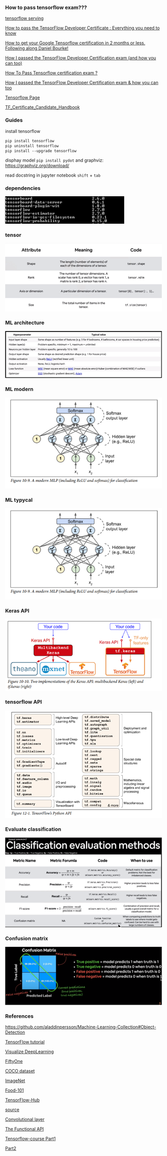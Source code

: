 ### How to pass tensorflow exam???

[tensorflow serving](https://www.tensorflow.org/tfx/guide/serving)

[How to pass the TensorFlow Developer Certificate : Everything you need to know](https://www.youtube.com/watch?v=uhuM57L_QTU)

[How to get your Google Tensorflow certification in 2 months or less. Following along Daniel Bourke!](https://www.youtube.com/watch?v=4V2hGcYlG2Q)

[How I passed the TensorFlow Developer Certification exam (and how you can too)](https://www.youtube.com/watch?v=ya5NwvKafDk)

[How To Pass Tensorflow certification exam ?](https://www.youtube.com/watch?v=pKUz9mW-jGU)

[How I passed the TensorFlow Developer Certification exam & how you can too](https://www.youtube.com/watch?v=z28aEE38Uk0)

[Tensorflow Page](https://www.tensorflow.org/certificate)

[TF_Certificate_Candidate_Handbook](https://www.tensorflow.org/static/extras/cert/TF_Certificate_Candidate_Handbook.pdf)

### Guides

install tensorflow

    pip install tensorflow
    pip uninstall tensorflow
    pip install --upgrade tensorflow
    
disphay model `pip install pydot` and graphviz: https://graphviz.org/download/

read docstring in jupyter notebook `shift` + `tab`

###   dependencies
![libraries](https://github.com/Locchuong96/Machine-Learning/blob/main/TensorFlow2/libraries.PNG)

### tensor
![tensor](https://github.com/Locchuong96/Machine-Learning/blob/main/TensorFlow2/images/00-tensor-information.PNG)

### ML architecture
![ML_architeture](https://github.com/Locchuong96/Machine-Learning/blob/main/TensorFlow2/images/01-ML_architecture2.PNG)

### ML modern
![ML_modern](https://github.com/Locchuong96/Machine-Learning/blob/main/TensorFlow2/images/01-MLP_modern.PNG)

### ML typycal
![ML_typycal](https://github.com/Locchuong96/Machine-Learning/blob/main/TensorFlow2/images/01-MLP_modern.PNG)

### Keras API
![keras_api](https://github.com/Locchuong96/Machine-Learning/blob/main/TensorFlow2/images/01-Keras_API.PNG)

### tensorflow API
![tensorflow_api](https://github.com/Locchuong96/Machine-Learning/blob/main/TensorFlow2/images/01-TensorFLow_API.PNG)

### Evaluate classification

![evaluate](https://github.com/Locchuong96/Machine-Learning/blob/main/TensorFlow2/images/classification_evaluation_full.PNG)

### Confusion matrix

![confusion_matric](https://github.com/Locchuong96/Machine-Learning/blob/main/TensorFlow2/images/confusion_matrix.PNG)

### References

https://github.com/aladdinpersson/Machine-Learning-Collection#Object-Detection

[TensorFlow tutorial](https://www.tensorflow.org/hub/tutorials)

[Visualize DeepLearning](https://www.youtube.com/watch?v=3JQ3hYko51Y)

[FiftyOne](https://voxel51.com/docs/fiftyone/)

[COCO dataset](https://cocodataset.org/#home)

[ImageNet](https://www.image-net.org/index.php)

[Food-101](https://data.vision.ee.ethz.ch/cvl/datasets_extra/food-101/)

[TensorFlow-Hub](https://tfhub.dev/)

[source](https://github.com/mrdbourke/tensorflow-deep-learning/)

[Convolutional layer](https://github.com/vdumoulin/conv_arithmetic)

[The Functional API](https://www.tensorflow.org/guide/keras/functional)

[Tensorflow-course Part1](https://www.youtube.com/watch?v=tpCFfeUEGs8)

[Part2](https://www.youtube.com/watch?v=ZUKz4125WNI)
